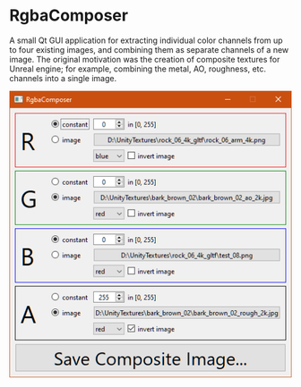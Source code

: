 # RgbaComposer

A small Qt GUI application for extracting individual color channels from up to four existing images, and combining them as separate channels of a new image.
The original motivation was the creation of composite textures for Unreal engine; for example, combining the metal, AO, roughness, etc. channels into a single image.

![RgbaComposer screenshot](screenshots/rgba-compose.png)
